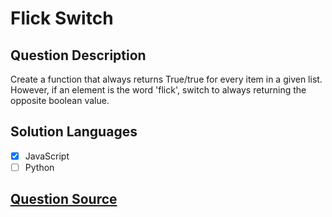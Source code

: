 # Flick Switch

## Question Description

Create a function that always returns True/true for every item in a given list.
However, if an element is the word 'flick', switch to always returning the opposite boolean value.

## Solution Languages

- [x] JavaScript
- [ ] Python

## [Question Source](https://www.codewars.com/kata/64fbfe2618692c2018ebbddb)
